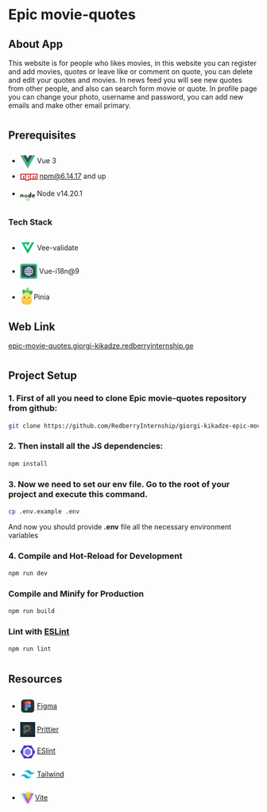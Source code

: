 # Epic movie-quotes

## About App

This website is for people who likes movies, in this website you can register and add movies, quotes or leave like or comment on quote, you can delete and edit your quotes and movies. In news feed you will see new quotes from other people, and also can search form movie or quote. In profile page you can change your photo, username and password, you can add new emails and make other email primary.

#

## Prerequisites

- <img src="readme/assets/vueLogo.png"  width="30" style="position: relative; top: 10px" /> Vue 3

- <img src="readme/assets/npm.png" width="35" style="position: relative; top: 4px" /> npm@6.14.17 and up

- <img src="readme/assets/node.png" width="30" style="position: relative; top: 10px" /> Node v14.20.1

#

### Tech Stack

- <img src="readme/assets/vee-validate.png" height="30" style="position: relative; top: 10px" /> Vee-validate

- <img src="readme/assets/i18n.png" height="30" style="position: relative; top: 10px" /> Vue-i18n@9
- <img src="readme/assets/pinia.svg" height="35" style="position: relative; top: 10px; left:2px" /> Pinia

#

## Web Link

<a href="https://epic-movie-quotes.giorgi-kikadze.redberryinternship.ge/">epic-movie-quotes.giorgi-kikadze.redberryinternship.ge</a>

#

## Project Setup

### 1. First of all you need to clone Epic movie-quotes repository from github:

```sh
git clone https://github.com/RedberryInternship/giorgi-kikadze-epic-movie-quotes.git
```

### 2. Then install all the JS dependencies:

```sh
npm install
```

### 3. Now we need to set our env file. Go to the root of your project and execute this command.

```sh
cp .env.example .env
```

And now you should provide **.env** file all the necessary environment variables

### 4. Compile and Hot-Reload for Development

```sh
npm run dev
```

### Compile and Minify for Production

```sh
npm run build
```

### Lint with [ESLint](https://eslint.org/)

```sh
npm run lint
```

#

## Resources

- <img src="readme/assets/figma.png" width="30" style="position: relative; top: 10px" /> <a href="https://www.figma.com/file/5uMXCg3itJwpzh9cVIK3hA/Movie-Quotes-Bootcamp-assignment?node-id=0%3A1">Figma</a>

- <img src="readme/assets/prittier.png" width="30" style="position: relative; top: 10px" /> <a href="https://prettier.io/">Prittier</a>

- <img src="readme/assets/eslint.png" width="30" style="position: relative; top: 10px" /> 
  <a href="https://eslint.org/">ESlint</a>

- <img src="readme/assets/tailwind.png" width="30" style="position: relative; top: 10px" /> <a href="https://tailwindcss.com/">Tailwind</a>

- <img src="readme/assets/vite.png" width="30" style="position: relative; top: 10px" /><a href="https://vitejs.dev/">Vite</a>

